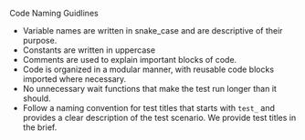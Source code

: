 Code Naming Guidlines

- Variable names are written in snake_case and are descriptive of their purpose.
- Constants are written in uppercase
- Comments are used to explain important blocks of code.
- Code is organized in a modular manner, with reusable code blocks imported where necessary.
- No unnecessary wait functions that make the test run longer than it should.
- Follow a naming convention for test titles that starts with `test_` and provides a clear description of the test scenario. We provide test titles in the brief.
